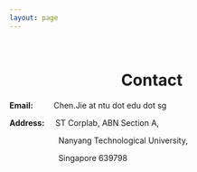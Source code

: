 ```yaml
---
layout: page
---
```


<p>&nbsp;</p>
<h1 style="text-align: center;">Contact</h1>

<p><strong>Email:&nbsp; &nbsp; &nbsp; &nbsp; &nbsp; &nbsp;</strong>Chen.Jie at ntu dot edu dot sg</p>
<p><strong>Address:</strong>&nbsp; &nbsp; &nbsp;ST Corplab, ABN Section A,</p>
<p>&nbsp; &nbsp; &nbsp; &nbsp; &nbsp; &nbsp; &nbsp; &nbsp; &nbsp; &nbsp; &nbsp;&nbsp;Nanyang Technological University,</p>
<p>&nbsp; &nbsp; &nbsp; &nbsp; &nbsp; &nbsp; &nbsp; &nbsp; &nbsp; &nbsp; &nbsp;&nbsp;Singapore 639798</p>
